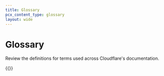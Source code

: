 ```yaml
---
title: Glossary
pcx_content_type: glossary
layout: wide
---
```


# Glossary

Review the definitions for terms used across Cloudflare's documentation.

{{<glossary>}}